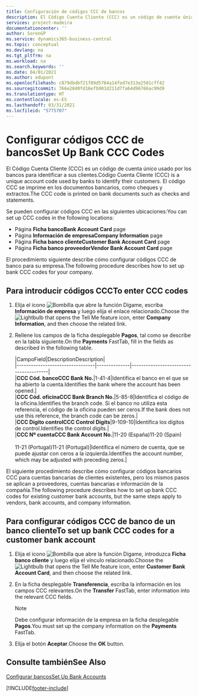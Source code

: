 ```yaml
---
title: Configuración de códigos CCC de bancos
description: El Código Cuenta Cliente (CCC) es un código de cuenta único usado por los bancos para identificar a sus clientes. El código CCC se imprime en los documentos bancarios, como cheques y extractos.
services: project-madeira
documentationcenter: ''
author: SorenGP
ms.service: dynamics365-business-central
ms.topic: conceptual
ms.devlang: na
ms.tgt_pltfrm: na
ms.workload: na
ms.search.keywords: ''
ms.date: 04/01/2021
ms.author: edupont
ms.openlocfilehash: c879dbdbf21f89d5764a14fed7e313e2501cff42
ms.sourcegitcommit: 766e2840fd16efb901d211d7fa64d96766ac99d9
ms.translationtype: HT
ms.contentlocale: es-ES
ms.lasthandoff: 03/31/2021
ms.locfileid: "5775707"
---
```

# <a name="set-up-bank-ccc-codes"></a><span data-ttu-id="e80b5-104">Configurar códigos CCC de bancos</span><span class="sxs-lookup"><span data-stu-id="e80b5-104">Set Up Bank CCC Codes</span></span>
<span data-ttu-id="e80b5-105">El Código Cuenta Cliente (CCC) es un código de cuenta único usado por los bancos para identificar a sus clientes.</span><span class="sxs-lookup"><span data-stu-id="e80b5-105">Código Cuenta Cliente (CCC) is a unique account code used by banks to identify their customers.</span></span> <span data-ttu-id="e80b5-106">El código CCC se imprime en los documentos bancarios, como cheques y extractos.</span><span class="sxs-lookup"><span data-stu-id="e80b5-106">The CCC code is printed on bank documents such as checks and statements.</span></span>  

<span data-ttu-id="e80b5-107">Se pueden configurar códigos CCC en las siguientes ubicaciones:</span><span class="sxs-lookup"><span data-stu-id="e80b5-107">You can set up CCC codes in the following locations:</span></span>  

- <span data-ttu-id="e80b5-108">Página **Ficha banco**</span><span class="sxs-lookup"><span data-stu-id="e80b5-108">**Bank Account Card** page</span></span>  
- <span data-ttu-id="e80b5-109">Página **Información de empresa**</span><span class="sxs-lookup"><span data-stu-id="e80b5-109">**Company Information** page</span></span>  
- <span data-ttu-id="e80b5-110">Página **Ficha banco cliente**</span><span class="sxs-lookup"><span data-stu-id="e80b5-110">**Customer Bank Account Card** page</span></span>  
- <span data-ttu-id="e80b5-111">Página **Ficha banco proveedor**</span><span class="sxs-lookup"><span data-stu-id="e80b5-111">**Vendor Bank Account Card** page</span></span>  

<span data-ttu-id="e80b5-112">El procedimiento siguiente describe cómo configurar códigos CCC de banco para su empresa.</span><span class="sxs-lookup"><span data-stu-id="e80b5-112">The following procedure describes how to set up bank CCC codes for your company.</span></span>  

## <a name="to-enter-ccc-codes"></a><span data-ttu-id="e80b5-113">Para introducir códigos CCC</span><span class="sxs-lookup"><span data-stu-id="e80b5-113">To enter CCC codes</span></span>  

1.  <span data-ttu-id="e80b5-114">Elija el icono ![Bombilla que abre la función Dígame](../../media/ui-search/search_small.png "Dígame qué desea hacer"), escriba **Información de empresa** y luego elija el enlace relacionado.</span><span class="sxs-lookup"><span data-stu-id="e80b5-114">Choose the ![Lightbulb that opens the Tell Me feature](../../media/ui-search/search_small.png "Tell me what you want to do") icon, enter **Company Information**, and then choose the related link.</span></span>  
2.  <span data-ttu-id="e80b5-115">Rellene los campos de la ficha desplegable **Pagos**, tal como se describe en la tabla siguiente.</span><span class="sxs-lookup"><span data-stu-id="e80b5-115">On the **Payments** FastTab, fill in the fields as described in the following table.</span></span>  

    |<span data-ttu-id="e80b5-116">Campo</span><span class="sxs-lookup"><span data-stu-id="e80b5-116">Field</span></span>|<span data-ttu-id="e80b5-117">Description</span><span class="sxs-lookup"><span data-stu-id="e80b5-117">Description</span></span>|  
    |---------------------------------|--------------|---------------------------------------|  
    |<span data-ttu-id="e80b5-118">**CCC Cód. banco**</span><span class="sxs-lookup"><span data-stu-id="e80b5-118">**CCC Bank No.**</span></span>|<span data-ttu-id="e80b5-119">1-4</span><span class="sxs-lookup"><span data-stu-id="e80b5-119">1-4</span></span>|<span data-ttu-id="e80b5-120">Identifica el banco en el que se ha abierto la cuenta.</span><span class="sxs-lookup"><span data-stu-id="e80b5-120">Identifies the bank where the account has been opened.</span></span>|  
    |<span data-ttu-id="e80b5-121">**CCC Cód. oficina**</span><span class="sxs-lookup"><span data-stu-id="e80b5-121">**CCC Bank Branch No.**</span></span>|<span data-ttu-id="e80b5-122">5-8</span><span class="sxs-lookup"><span data-stu-id="e80b5-122">5-8</span></span>|<span data-ttu-id="e80b5-123">Identifica el código de la oficina.</span><span class="sxs-lookup"><span data-stu-id="e80b5-123">Identifies the branch code.</span></span> <span data-ttu-id="e80b5-124">Si el banco no utiliza esta referencia, el código de la oficina pueden ser ceros.</span><span class="sxs-lookup"><span data-stu-id="e80b5-124">If the bank does not use this reference, the branch code can be zeros.</span></span>|  
    |<span data-ttu-id="e80b5-125">**CCC Dígito control**</span><span class="sxs-lookup"><span data-stu-id="e80b5-125">**CCC Control Digits**</span></span>|<span data-ttu-id="e80b5-126">9-10</span><span class="sxs-lookup"><span data-stu-id="e80b5-126">9-10</span></span>|<span data-ttu-id="e80b5-127">Identifica los dígitos de control.</span><span class="sxs-lookup"><span data-stu-id="e80b5-127">Identifies the control digits.</span></span>|  
    |<span data-ttu-id="e80b5-128">**CCC Nº cuenta**</span><span class="sxs-lookup"><span data-stu-id="e80b5-128">**CCC Bank Account No.**</span></span>|<span data-ttu-id="e80b5-129">11-20 (España)</span><span class="sxs-lookup"><span data-stu-id="e80b5-129">11-20 (Spain)</span></span><br /><br /> <span data-ttu-id="e80b5-130">11-21 (Portugal)</span><span class="sxs-lookup"><span data-stu-id="e80b5-130">11-21 (Portugal)</span></span>|<span data-ttu-id="e80b5-131">Identifica el número de cuenta, que se puede ajustar con ceros a la izquierda.</span><span class="sxs-lookup"><span data-stu-id="e80b5-131">Identifies the account number, which may be adjusted with preceding zeros.</span></span>|  

<span data-ttu-id="e80b5-132">El siguiente procedimiento describe cómo configurar códigos bancarios CCC para cuentas bancarias de clientes existentes, pero los mismos pasos se aplican a proveedores, cuentas bancarias e información de la compañía.</span><span class="sxs-lookup"><span data-stu-id="e80b5-132">The following procedure describes how to set up bank CCC codes for existing customer bank accounts, but the same steps apply to vendors, bank accounts, and company information.</span></span>  

## <a name="to-set-up-bank-ccc-codes-for-a-customer-bank-account"></a><span data-ttu-id="e80b5-133">Para configurar códigos CCC de banco de un banco cliente</span><span class="sxs-lookup"><span data-stu-id="e80b5-133">To set up bank CCC codes for a customer bank account</span></span>  

1.  <span data-ttu-id="e80b5-134">Elija el icono ![Bombilla que abre la función Dígame](../../media/ui-search/search_small.png "Dígame qué desea hacer"), introduzca **Ficha banco cliente** y luego elija el vínculo relacionado.</span><span class="sxs-lookup"><span data-stu-id="e80b5-134">Choose the ![Lightbulb that opens the Tell Me feature](../../media/ui-search/search_small.png "Tell me what you want to do") icon, enter **Customer Bank Account Card**, and then choose the related link.</span></span>  
2.  <span data-ttu-id="e80b5-135">En la ficha desplegable **Transferencia**, escriba la información en los campos CCC relevantes.</span><span class="sxs-lookup"><span data-stu-id="e80b5-135">On the **Transfer** FastTab, enter information into the relevant CCC fields.</span></span>  

    > [!NOTE]  
    >  <span data-ttu-id="e80b5-136">Debe configurar información de la empresa en la ficha desplegable **Pagos**.</span><span class="sxs-lookup"><span data-stu-id="e80b5-136">You must set up the company information on the **Payments** FastTab.</span></span>  

3.  <span data-ttu-id="e80b5-137">Elija el botón **Aceptar**.</span><span class="sxs-lookup"><span data-stu-id="e80b5-137">Choose the **OK** button.</span></span>  

## <a name="see-also"></a><span data-ttu-id="e80b5-138">Consulte también</span><span class="sxs-lookup"><span data-stu-id="e80b5-138">See Also</span></span>  
[<span data-ttu-id="e80b5-139">Configurar bancos</span><span class="sxs-lookup"><span data-stu-id="e80b5-139">Set Up Bank Accounts</span></span>](../../bank-how-setup-bank-accounts.md) 


[!INCLUDE[footer-include](../../includes/footer-banner.md)]